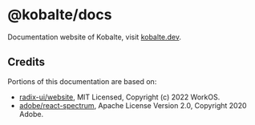 # @kobalte/docs

Documentation website of Kobalte, visit [kobalte.dev](https://kobalte.dev/).

## Credits

Portions of this documentation are based on:

- [radix-ui/website](https://github.com/radix-ui/website), MIT Licensed, Copyright (c) 2022 WorkOS.
- [adobe/react-spectrum](https://github.com/adobe/react-spectrum), Apache License Version 2.0, Copyright 2020 Adobe.
